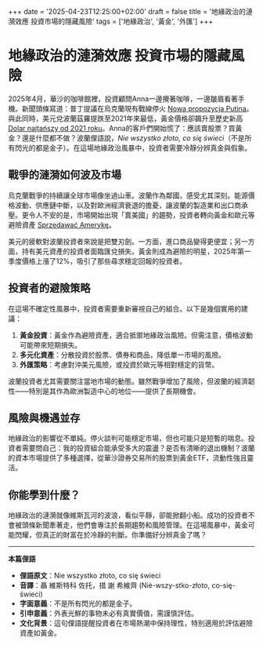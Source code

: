 +++
date = '2025-04-23T12:25:00+02:00'
draft = false
title = '地緣政治的漣漪效應 投資市場的隱藏風險'
tags = ['地緣政治', '黃金', '外匯']
+++

# 地緣政治的漣漪效應 投資市場的隱藏風險

2025年4月，華沙的咖啡館裡，投資顧問Anna一邊攪著咖啡，一邊皺眉看著手機。新聞頭條寫道：普丁提議在烏克蘭現有戰線停火 [Nowa propozycja Putina](https://niezalezna.pl/swiat/nowa-propozycja-putina-zatrzymac-wojne-na-ukrainie-na-obecnej-linii-frontu/542094)。與此同時，美元兌波蘭茲羅提跌至2021年來最低，黃金價格卻飆升至歷史新高 [Dolar najtańszy od 2021 roku](https://next.gazeta.pl/inwestycje/7,186593,31872939,dolar-najtanszy-od-2021-roku-zloto-w-gore-co-sie-dzieje.html)。Anna的客戶們開始慌了：應該賣股票？買黃金？還是什麼都不做？波蘭俚語說，*Nie wszystko złoto, co się świeci*（不是所有閃光的都是金子）。在這場地緣政治風暴中，投資者需要冷靜分辨真金與假象。

## 戰爭的漣漪如何波及市場

烏克蘭戰爭的持續讓全球市場像坐過山車。波蘭作為鄰國，感受尤其深刻。能源價格波動、供應鏈中斷，以及對歐洲經濟衰退的擔憂，讓波蘭的製造業和出口商承壓。更令人不安的是，市場開始出現「賣美國」的趨勢，投資者轉向黃金和歐元等避險資產 [Sprzedawać Amerykę](https://www.money.pl/gospodarka/sprzedawac-ameryke-media-pisza-o-nowym-trendzie-na-rynkach-7148949870025248a.html)。

美元的疲軟對波蘭投資者來說是把雙刃劍。一方面，進口商品變得更便宜；另一方面，持有美元資產的投資者面臨匯兌損失。黃金則成為避險的明星，2025年第一季度價格上漲了12%，吸引了那些尋求穩定回報的投資者。

## 投資者的避險策略

在這場不確定性風暴中，投資者需要重新審視自己的組合。以下是幾個實用的建議：

1. **黃金投資**：黃金作為避險資產，適合抵禦地緣政治風險。但需注意，價格波動可能帶來短期損失。
2. **多元化資產**：分散投資於股票、債券和商品，降低單一市場的風險。
3. **外匯策略**：考慮對沖美元風險，或投資於歐元等相對穩定的貨幣。

波蘭投資者尤其需要關注當地市場的動態。雖然戰爭增加了風險，但波蘭的經濟韌性——特別是其作為歐洲製造中心的地位——提供了長期機會。

## 風險與機遇並存

地緣政治的影響從不單純。停火談判可能穩定市場，但也可能只是短暫的喘息。投資者需要問自己：我的投資組合能承受多大的震盪？是否有清晰的退出機制？波蘭的資本市場提供了多種選擇，從華沙證券交易所的股票到黃金ETF，流動性強且靈活。

## 你能學到什麼？

地緣政治的漣漪就像維斯瓦河的波浪，看似平靜，卻能掀翻小船。成功的投資者不會被頭條新聞牽著走，他們會專注於長期趨勢和風險管理。在這場風暴中，黃金可能閃耀，但真正的財富在於冷靜的判斷。你準備好分辨真金了嗎？

---

**本篇俚語**

- **俚語原文**：Nie wszystko złoto, co się świeci
- **音譯**：聶 維斯特科 佐托，措 謝 希維齊 (Niè-wszy-stko-złoto, co-się-świeci)
- **字面意義**：不是所有閃光的都是金子。
- **引申意義**：外表光鮮的事物未必有真實價值，需謹慎評估。
- **文化背景**：這句俚語提醒投資者在市場熱潮中保持理性，特別適用於評估避險資產如黃金。